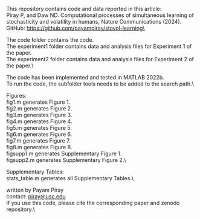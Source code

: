 
This repository contains code and data reported in this article:\
Piray P, and Daw ND. Computational processes of simultaneous learning of stochasticity and volatility in humans, Nature Communications (2024).\
GitHub: https://github.com/payampiray/stovol-learning\

The code folder contains the code.\
The experiment1 folder contains data and analysis files for Experiment 1 of the paper.\
The experiment2 folder contains data and analysis files for Experiment 2 of the paper.\

The code has been implemented and tested in MATLAB 2022b.\
To run the code, the subfolder tools needs to be added to the search path.\

Figures:\
fig1.m generates Figure 1.\
fig2.m generates Figure 2.\
fig3.m generates Figure 3.\
fig4.m generates Figure 4.\
fig5.m generates Figure 5.\
fig6.m generates Figure 6.\
fig7.m generates Figure 7.\
fig8.m generates Figure 8.\
figsupp1.m generates Supplementary Figure 1.\
figsupp2.m generates Supplementary Figure 2.\

Supplementary Tables:\
stats_table.m generates all Supplementary Tables.\


written by Payam Piray\
contact: piray@usc.edu\
If you use this code, please cite the corresponding paper and zenodo repository.\